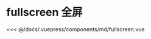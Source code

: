 # fullscreen 全屏

<demo-block 
title="示例"
description="开启、关闭全屏">
  <md-fullscreen  :endVal="520520520" ></md-fullscreen>
  <highlight-code slot="highlight" lang="vue">
<<< @/docs/.vuepress/components/md/fullscreen.vue
  </highlight-code>
</demo-block>




<vssue/>
